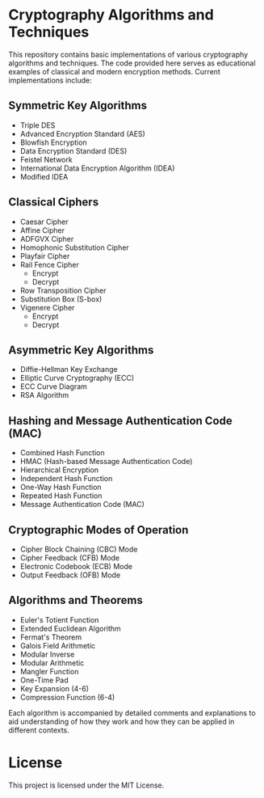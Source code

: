 # Cryptography Algorithms and Techniques
This repository contains basic implementations of various cryptography algorithms and techniques. The code provided here serves as educational examples of classical and modern encryption methods. Current implementations include:

## Symmetric Key Algorithms
- Triple DES
- Advanced Encryption Standard (AES)
- Blowfish Encryption
- Data Encryption Standard (DES)
- Feistel Network
- International Data Encryption Algorithm (IDEA)
- Modified IDEA

## Classical Ciphers
- Caesar Cipher
- Affine Cipher
- ADFGVX Cipher
- Homophonic Substitution Cipher
- Playfair Cipher
- Rail Fence Cipher
  - Encrypt
  - Decrypt
- Row Transposition Cipher
- Substitution Box (S-box)
- Vigenere Cipher
  - Encrypt
  - Decrypt

## Asymmetric Key Algorithms
- Diffie-Hellman Key Exchange
- Elliptic Curve Cryptography (ECC)
- ECC Curve Diagram
- RSA Algorithm

## Hashing and Message Authentication Code (MAC)
- Combined Hash Function
- HMAC (Hash-based Message Authentication Code)
- Hierarchical Encryption
- Independent Hash Function
- One-Way Hash Function
- Repeated Hash Function
- Message Authentication Code (MAC)

## Cryptographic Modes of Operation
- Cipher Block Chaining (CBC) Mode
- Cipher Feedback (CFB) Mode
- Electronic Codebook (ECB) Mode
- Output Feedback (OFB) Mode

## Algorithms and Theorems
- Euler's Totient Function
- Extended Euclidean Algorithm
- Fermat's Theorem
- Galois Field Arithmetic
- Modular Inverse
- Modular Arithmetic
- Mangler Function
- One-Time Pad
- Key Expansion (4-6)
- Compression Function (6-4)

Each algorithm is accompanied by detailed comments and explanations to aid understanding of how they work and how they can be applied in different contexts.


# License
This project is licensed under the MIT License.

